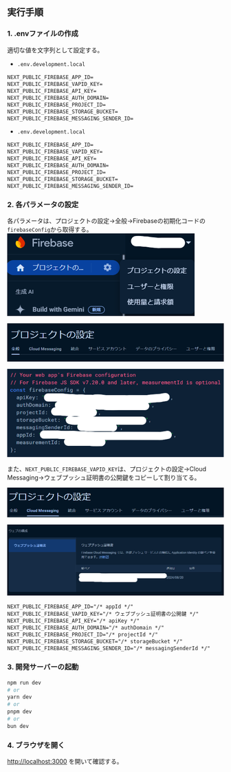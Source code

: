 ## 実行手順

### 1. .envファイルの作成

適切な値を文字列として設定する。

- `.env.development.local`
```.env.development.local
NEXT_PUBLIC_FIREBASE_APP_ID=
NEXT_PUBLIC_FIREBASE_VAPID_KEY=
NEXT_PUBLIC_FIREBASE_API_KEY=
NEXT_PUBLIC_FIREBASE_AUTH_DOMAIN=
NEXT_PUBLIC_FIREBASE_PROJECT_ID=
NEXT_PUBLIC_FIREBASE_STORAGE_BUCKET=
NEXT_PUBLIC_FIREBASE_MESSAGING_SENDER_ID=
```

- `.env.development.local`
```.env.development.local
NEXT_PUBLIC_FIREBASE_APP_ID=
NEXT_PUBLIC_FIREBASE_VAPID_KEY=
NEXT_PUBLIC_FIREBASE_API_KEY=
NEXT_PUBLIC_FIREBASE_AUTH_DOMAIN=
NEXT_PUBLIC_FIREBASE_PROJECT_ID=
NEXT_PUBLIC_FIREBASE_STORAGE_BUCKET=
NEXT_PUBLIC_FIREBASE_MESSAGING_SENDER_ID=
```


### 2. 各パラメータの設定

各パラメータは、プロジェクトの設定→全般→Firebaseの初期化コードの`firebaseConfig`から取得する。
![スクリーンショット 2024-08-24 161818.png](mdImage%2F%E3%82%B9%E3%82%AF%E3%83%AA%E3%83%BC%E3%83%B3%E3%82%B7%E3%83%A7%E3%83%83%E3%83%88%202024-08-24%20161818.png)

![スクリーンショット 2024-08-24 162343.png](mdImage%2F%E3%82%B9%E3%82%AF%E3%83%AA%E3%83%BC%E3%83%B3%E3%82%B7%E3%83%A7%E3%83%83%E3%83%88%202024-08-24%20162343.png)

![スクリーンショット 2024-08-24 162620.png](mdImage%2F%E3%82%B9%E3%82%AF%E3%83%AA%E3%83%BC%E3%83%B3%E3%82%B7%E3%83%A7%E3%83%83%E3%83%88%202024-08-24%20162620.png)

また、`NEXT_PUBLIC_FIREBASE_VAPID_KEY`は、プロジェクトの設定→Cloud Messaging→ウェブプッシュ証明書の公開鍵をコピーして割り当てる。

![スクリーンショット 2024-08-24 163139.png](mdImage%2F%E3%82%B9%E3%82%AF%E3%83%AA%E3%83%BC%E3%83%B3%E3%82%B7%E3%83%A7%E3%83%83%E3%83%88%202024-08-24%20163139.png)

![スクリーンショット 2024-08-24 163441.png](mdImage%2F%E3%82%B9%E3%82%AF%E3%83%AA%E3%83%BC%E3%83%B3%E3%82%B7%E3%83%A7%E3%83%83%E3%83%88%202024-08-24%20163441.png)

```.env.development.local
NEXT_PUBLIC_FIREBASE_APP_ID="/* appId */"
NEXT_PUBLIC_FIREBASE_VAPID_KEY="/* ウェブプッシュ証明書の公開鍵 */"
NEXT_PUBLIC_FIREBASE_API_KEY="/* apiKey */"
NEXT_PUBLIC_FIREBASE_AUTH_DOMAIN="/* authDomain */"
NEXT_PUBLIC_FIREBASE_PROJECT_ID="/* projectId */"
NEXT_PUBLIC_FIREBASE_STORAGE_BUCKET="/* storageBucket */"
NEXT_PUBLIC_FIREBASE_MESSAGING_SENDER_ID="/* messagingSenderId */"
```

### 3. 開発サーバーの起動

```bash
npm run dev
# or
yarn dev
# or
pnpm dev
# or
bun dev
```

### 4. ブラウザを開く

[http://localhost:3000](http://localhost:3000) を開いて確認する。

